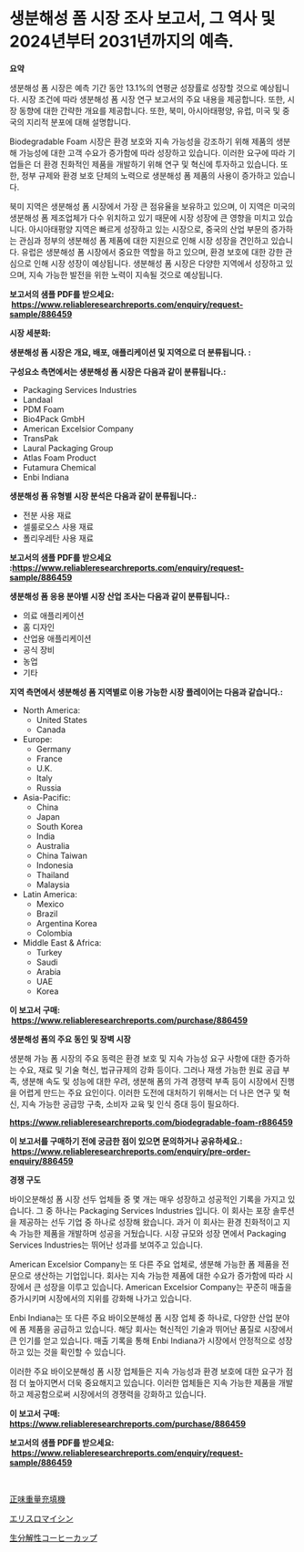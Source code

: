 <p><h1>생분해성 폼 시장 조사 보고서, 그 역사 및 2024년부터 2031년까지의 예측.</h1></p><p><strong>요약</strong></p>
<p><p>생분해성 폼 시장은 예측 기간 동안 13.1%의 연평균 성장률로 성장할 것으로 예상됩니다. 시장 조건에 따라 생분해성 폼 시장 연구 보고서의 주요 내용을 제공합니다. 또한, 시장 동향에 대한 간략한 개요를 제공합니다. 또한, 북미, 아시아태평양, 유럽, 미국 및 중국의 지리적 분포에 대해 설명합니다.</p><p>Biodegradable Foam 시장은 환경 보호와 지속 가능성을 강조하기 위해 제품의 생분해 가능성에 대한 고객 수요가 증가함에 따라 성장하고 있습니다. 이러한 요구에 따라 기업들은 더 환경 친화적인 제품을 개발하기 위해 연구 및 혁신에 투자하고 있습니다. 또한, 정부 규제와 환경 보호 단체의 노력으로 생분해성 폼 제품의 사용이 증가하고 있습니다.</p><p>북미 지역은 생분해성 폼 시장에서 가장 큰 점유율을 보유하고 있으며, 이 지역은 미국의 생분해성 폼 제조업체가 다수 위치하고 있기 때문에 시장 성장에 큰 영향을 미치고 있습니다. 아시아태평양 지역은 빠르게 성장하고 있는 시장으로, 중국의 산업 부문의 증가하는 관심과 정부의 생분해성 폼 제품에 대한 지원으로 인해 시장 성장을 견인하고 있습니다. 유럽은 생분해성 폼 시장에서 중요한 역할을 하고 있으며, 환경 보호에 대한 강한 관심으로 인해 시장 성장이 예상됩니다. 생분해성 폼 시장은 다양한 지역에서 성장하고 있으며, 지속 가능한 발전을 위한 노력이 지속될 것으로 예상됩니다.</p></p>
<p><strong>보고서의 샘플 PDF를 받으세요: &nbsp;<a href="https://www.reliableresearchreports.com/enquiry/request-sample/886459">https://www.reliableresearchreports.com/enquiry/request-sample/886459</a></strong></p>
<p><strong>시장 세분화:</strong></p>
<p><strong> 생분해성 폼 시장은 개요, 배포, 애플리케이션 및 지역으로 더 분류됩니다. :</strong></p>
<p><strong>구성요소 측면에서는 생분해성 폼 시장은 다음과 같이 분류됩니다.:</strong></p>
<p><ul><li>Packaging Services Industries</li><li>Landaal</li><li>PDM Foam</li><li>Bio4Pack GmbH</li><li>American Excelsior Company</li><li>TransPak</li><li>Laural Packaging Group</li><li>Atlas Foam Product</li><li>Futamura Chemical</li><li>Enbi Indiana</li></ul></p>
<p><strong> 생분해성 폼 유형별 시장 분석은 다음과 같이 분류됩니다.:</strong></p>
<p><ul><li>전분 사용 재료</li><li>셀룰로오스 사용 재료</li><li>폴리우레탄 사용 재료</li></ul></p>
<p><strong>보고서의 샘플 PDF를 받으세요 :<a href="https://www.reliableresearchreports.com/enquiry/request-sample/886459">https://www.reliableresearchreports.com/enquiry/request-sample/886459</a></strong></p>
<p><strong> 생분해성 폼 응용 분야별 시장 산업 조사는 다음과 같이 분류됩니다.:</strong></p>
<p><ul><li>의료 애플리케이션</li><li>홈 디자인</li><li>산업용 애플리케이션</li><li>공식 장비</li><li>농업</li><li>기타</li></ul></p>
<p><strong>지역 측면에서 생분해성 폼 지역별로 이용 가능한 시장 플레이어는 다음과 같습니다.:</strong></p>
<p><ul>
    <li>
        North America:
        <ul>
            <li>United States</li>
            <li>Canada</li>
        </ul>
    </li>
    <li>
        Europe:
        <ul>
            <li>Germany</li>
            <li>France</li>
            <li>U.K.</li>
            <li>Italy</li>
            <li>Russia</li>
        </ul>
    </li>
    <li>
        Asia-Pacific:
        <ul>
            <li>China</li>
            <li>Japan</li>
            <li>South Korea</li>
            <li>India</li>
            <li>Australia</li>
            <li>China Taiwan</li>
            <li>Indonesia</li>
            <li>Thailand</li>
            <li>Malaysia</li>
        </ul>
    </li>
    <li>
        Latin America:
        <ul>
            <li>Mexico</li>
            <li>Brazil</li>
            <li>Argentina Korea</li>
            <li>Colombia</li>
        </ul>
    </li>
    <li>
        Middle East & Africa:
        <ul>
            <li>Turkey</li>
            <li>Saudi</li>
            <li>Arabia</li>
            <li>UAE</li>
            <li>Korea</li>
        </ul>
    </li>
    </ul></p>
<p><strong>이 보고서 구매: &nbsp;<a href="https://www.reliableresearchreports.com/purchase/886459">https://www.reliableresearchreports.com/purchase/886459</a></strong></p>
<p><strong>생분해성 폼의 주요 동인 및 장벽 시장</strong></p>
<p><p>생분해 가능 폼 시장의 주요 동력은 환경 보호 및 지속 가능성 요구 사항에 대한 증가하는 수요, 재료 및 기술 혁신, 법규규제의 강화 등이다. 그러나 재생 가능한 원료 공급 부족, 생분해 속도 및 성능에 대한 우려, 생분해 폼의 가격 경쟁력 부족 등이 시장에서 진행을 어렵게 만드는 주요 요인이다. 이러한 도전에 대처하기 위해서는 더 나은 연구 및 혁신, 지속 가능한 공급망 구축, 소비자 교육 및 인식 증대 등이 필요하다.</p></p>
<p><strong><a href="https://www.reliableresearchreports.com/biodegradable-foam-r886459">https://www.reliableresearchreports.com/biodegradable-foam-r886459</a></strong></p>
<p><strong>이 보고서를 구매하기 전에 궁금한 점이 있으면 문의하거나 공유하세요.: &nbsp;<a href="https://www.reliableresearchreports.com/enquiry/pre-order-enquiry/886459">https://www.reliableresearchreports.com/enquiry/pre-order-enquiry/886459</a></strong></p>
<p><strong>경쟁 구도</strong></p>
<p><p>바이오분해성 폼 시장 선두 업체들 중 몇 개는 매우 성장하고 성공적인 기록을 가지고 있습니다. 그 중 하나는 Packaging Services Industries 입니다. 이 회사는 포장 솔루션을 제공하는 선두 기업 중 하나로 성장해 왔습니다. 과거 이 회사는 환경 친화적이고 지속 가능한 제품을 개발하며 성공을 거뒀습니다. 시장 규모와 성장 면에서 Packaging Services Industries는 뛰어난 성과를 보여주고 있습니다.</p><p>American Excelsior Company는 또 다른 주요 업체로, 생분해 가능한 폼 제품을 전문으로 생산하는 기업입니다. 회사는 지속 가능한 제품에 대한 수요가 증가함에 따라 시장에서 큰 성장을 이루고 있습니다. American Excelsior Company는 꾸준히 매출을 증가시키며 시장에서의 지위를 강화해 나가고 있습니다.</p><p>Enbi Indiana는 또 다른 주요 바이오분해성 폼 시장 업체 중 하나로, 다양한 산업 분야에 폼 제품을 공급하고 있습니다. 해당 회사는 혁신적인 기술과 뛰어난 품질로 시장에서 큰 인기를 얻고 있습니다. 매출 기록을 통해 Enbi Indiana가 시장에서 안정적으로 성장하고 있는 것을 확인할 수 있습니다. </p><p>이러한 주요 바이오분해성 폼 시장 업체들은 지속 가능성과 환경 보호에 대한 요구가 점점 더 높아지면서 더욱 중요해지고 있습니다. 이러한 업체들은 지속 가능한 제품을 개발하고 제공함으로써 시장에서의 경쟁력을 강화하고 있습니다.</p></p>
<p><strong>이 보고서 구매: &nbsp; <a href="https://www.reliableresearchreports.com/purchase/886459">https://www.reliableresearchreports.com/purchase/886459</a></strong></p>
<p><strong>보고서의 샘플 PDF를 받으세요: &nbsp;<a href="https://www.reliableresearchreports.com/enquiry/request-sample/886459">https://www.reliableresearchreports.com/enquiry/request-sample/886459</a></strong><strong></strong></p>
<p>&nbsp;</p>
<p><p><a href="https://github.com/SarahFahey88/Market-Research-Report-List-1/blob/main/839224521697.md">正味重量充填機</a></p><p><a href="https://medium.com/@raymanta28/%E3%82%A8%E3%83%AA%E3%82%B9%E3%83%AD%E3%83%9E%E3%82%A4%E3%82%B7%E3%83%B3%E5%B8%82%E5%A0%B4%E3%81%AE%E8%A6%8F%E6%A8%A1-%E5%B9%B4%E9%96%93%E6%88%90%E9%95%B7%E7%8E%87-%E3%83%88%E3%83%AC%E3%83%B3%E3%83%892024%E5%B9%B4-2030%E5%B9%B4-19c4d1d87049">エリスロマイシン</a></p><p><a href="https://medium.com/@lonnierami89675202/%E3%83%90%E3%82%A4%E3%82%AA%E3%83%87%E3%82%B0%E3%83%A9%E3%83%80%E3%83%96%E3%83%AB%E3%82%B3%E3%83%BC%E3%83%92%E3%83%BC%E3%82%AB%E3%83%83%E3%83%97%E5%B8%82%E5%A0%B4-%E7%AB%B6%E4%BA%89%E5%88%86%E6%9E%90-%E5%B8%82%E5%A0%B4%E5%8B%95%E5%90%91%E3%81%8A%E3%82%88%E3%81%B32031%E5%B9%B4%E3%81%BE%E3%81%A7%E3%81%AE%E4%BA%88%E6%B8%AC-678073f08c0e">生分解性コーヒーカップ</a></p></p>